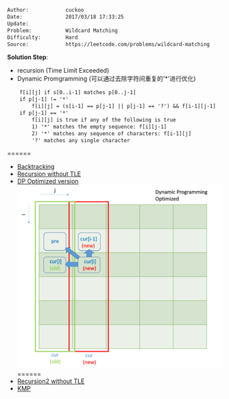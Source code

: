 
    Author:            cuckoo
    Date:              2017/03/18 17:33:25
    Update:
    Problem:           Wildcard Matching
    Difficulty:        Hard
    Source:            https://leetcode.com/problems/wildcard-matching

__Solution Step__:
 - recursion (Time Limit Exceeded)
 - Dynamic Promgramming (可以通过去除字符间重复的'*'进行优化)
```
    f[i][j] if s[0..i-1] matches p[0..j-1]
    if p[j-1] != '*'
        f[i][j] = (s[i-1] == p[j-1] || p[j-1] == '?') && f[i-1][j-1]
    if p[j-1] == '*'
        f[i][j] is true if any of the following is true
        1) '*' matches the empty sequence: f[i][j-1]
        2) '*' matches any sequence of characters: f[i-1][j]
        '?' matches any single character
```

======
 - [Backtracking](https://discuss.leetcode.com/topic/57070/c-code-9ms-beats-100-persons)
 - [Recursion without TLE](https://discuss.leetcode.com/topic/40848/c-recursive-solution-16-ms)
 - [DP Optimized version](https://discuss.leetcode.com/topic/17901/accepted-c-dp-solution-with-a-trick)
![DynamicProgrammingOptimized](../res/DynamicProgrammingOptimized.png)
======
 - [Recursion2 without TLE](https://discuss.leetcode.com/topic/21577/my-three-c-solutions-iterative-16ms-dp-180ms-modified-recursion-88ms)
 - [KMP](https://discuss.leetcode.com/topic/9390/c-o-n-m-solution-using-kmp)
